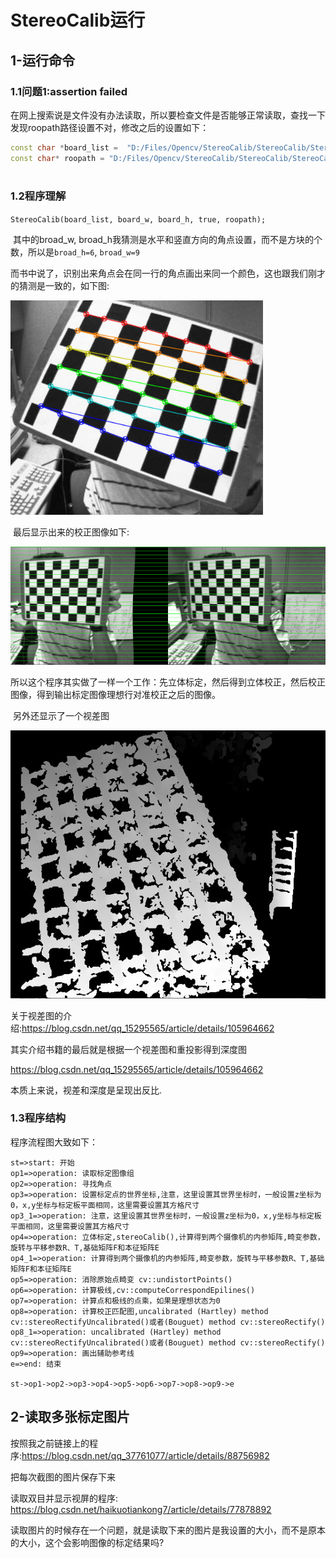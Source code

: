 # StereoCalib运行

## 1-运行命令

### 1.1问题1:assertion failed

在网上搜索说是文件没有办法读取，所以要检查文件是否能够正常读取，查找一下发现roopath路径设置不对，修改之后的设置如下：

```c++
const char *board_list =  "D:/Files/Opencv/StereoCalib/StereoCalib/StereoCalib/stereoData/example_19-03_list.txt";
const char* roopath = "D:/Files/Opencv/StereoCalib/StereoCalib/StereoCalib/stereoData/";
	
```

### 1.2程序理解

​	`StereoCalib(board_list, board_w, board_h, true, roopath);`

​	其中的broad_w, broad_h我猜测是水平和竖直方向的角点设置，而不是方块的个数，所以是`broad_h=6`, `broad_w=9`

​	而书中说了，识别出来角点会在同一行的角点画出来同一个颜色，这也跟我们刚才的猜测是一致的，如下图:

<img src="StereoCalib运行.assets/20210416103726.jpg" alt="20210416103726" style="zoom:80%;" />

​	最后显示出来的校正图像如下:

![20210416104014](StereoCalib运行.assets/20210416104014.jpg)

​	所以这个程序其实做了一样一个工作：先立体标定，然后得到立体校正，然后校正图像，得到输出标定图像理想行对准校正之后的图像。

​	另外还显示了一个视差图

![20210416211809](StereoCalib运行.assets/20210416211809.jpg)

关于视差图的介绍:https://blog.csdn.net/qq_15295565/article/details/105964662

其实介绍书籍的最后就是根据一个视差图和重投影得到深度图

https://blog.csdn.net/qq_15295565/article/details/105964662

本质上来说，视差和深度是呈现出反比.

### 1.3程序结构

程序流程图大致如下：

```flow
st=>start: 开始
op1=>operation: 读取标定图像组
op2=>operation: 寻找角点
op3=>operation: 设置标定点的世界坐标,注意，这里设置其世界坐标时，一般设置z坐标为0，x,y坐标与标定板平面相同，这里需要设置其方格尺寸
op3_1=>operation: 注意，这里设置其世界坐标时，一般设置z坐标为0，x,y坐标与标定板平面相同，这里需要设置其方格尺寸
op4=>operation: 立体标定,stereoCalib(),计算得到两个摄像机的内参矩阵,畸变参数，旋转与平移参数R、T,基础矩阵F和本征矩阵E
op4_1=>operation: 计算得到两个摄像机的内参矩阵,畸变参数，旋转与平移参数R、T,基础矩阵F和本征矩阵E
op5=>operation: 消除原始点畸变 cv::undistortPoints()
op6=>operation: 计算极线,cv::computeCorrespondEpilines()
op7=>operation: 计算点和极线的点乘，如果是理想状态为0
op8=>operation: 计算校正匹配图,uncalibrated (Hartley) method cv::stereoRectifyUncalibrated()或者(Bouguet) method cv::stereoRectify()
op8_1=>operation: uncalibrated (Hartley) method cv::stereoRectifyUncalibrated()或者(Bouguet) method cv::stereoRectify()
op9=>operation: 画出辅助参考线
e=>end: 结束

st->op1->op2->op3->op4->op5->op6->op7->op8->op9->e

```

## 2-读取多张标定图片

按照我之前链接上的程序:https://blog.csdn.net/qq_37761077/article/details/88756982

把每次截图的图片保存下来

读取双目并显示视屏的程序: https://blog.csdn.net/haikuotiankong7/article/details/77878892

读取图片的时候存在一个问题，就是读取下来的图片是我设置的大小，而不是原本的大小，这个会影响图像的标定结果吗?




